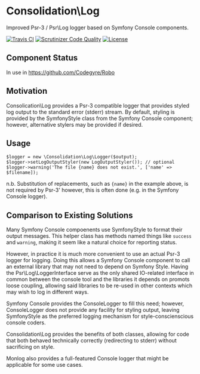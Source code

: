# Consolidation\Log

Improved Psr-3 / Psr\Log logger based on Symfony Console components.

[![Travis CI](https://travis-ci.org/consolidation-org/log.svg?branch=master)](https://travis-ci.org/consolidation-org/log) [![Scrutinizer Code Quality](https://scrutinizer-ci.com/g/consolidation-org/log/badges/quality-score.png?b=master)](https://scrutinizer-ci.com/g/consolidation-org/log/?branch=master) [![License](https://poser.pugx.org/consolidation/log/license)](https://packagist.org/packages/consolidation/log)

## Component Status

In use in https://github.com/Codegyre/Robo

## Motivation

Consolication\Log provides a Psr-3 compatible logger that provides styled log output to the standard error (stderr) stream. By default, styling is provided by the SymfonyStyle class from the Symfony Console component; however, alternative stylers may be provided if desired.

## Usage
```
$logger = new \Consolidation\Log\Logger($output);
$logger->setLogOutputStyler(new LogOutputStyler()); // optional
$logger->warning('The file {name} does not exist.', ['name' => $filename]);
```
n.b. Substitution of replacements, such as `{name}` in the example above, is not required by Psr-3' however, this is often done (e.g. in the Symfony Console logger).

## Comparison to Existing Solutions

Many Symfony Console compoenents use SymfonyStyle to format their output messages. This helper class has methods named things like `success` and `warning`, making it seem like a natural choice for reporting status.

However, in practice it is much more convenient to use an actual Psr-3 logger for logging. Doing this allows a Symfony Console component to call an external library that may not need to depend on Symfony Style.  Having the Psr\Log\LoggerInterface serve as the only shared IO-related interface in common between the console tool and the libraries it depends on promots loose coupling, allowing said libraries to be re-used in other contexts which may wish to log in different ways.

Symfony Console provides the ConsoleLogger to fill this need; however, ConsoleLogger does not provide any facility for styling output, leaving SymfonyStyle as the preferred logging mechanism for style-conscienscious console coders.

Consolidation\Log provides the benefits of both classes, allowing for code that both behaved technically correctly (redirecting to stderr) without sacrificing on style.

Monlog also provides a full-featured Console logger that might be applicable for some use cases.
